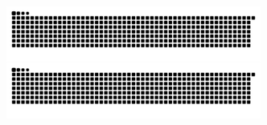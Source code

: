 ![github contribution graph snake](./github-contribution-grid-snake.svg#gh-light-mode-only)
![github contribution graph snake](./github-contribution-grid-snake-dark.svg#gh-dark-mode-only)
